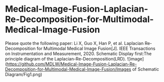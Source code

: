 # Medical-Image-Fusion-Laplacian-Re-Decomposition-for-Multimodal-Medical-Image-Fusion
Please quote the following paper:
Li X, Guo X, Han P, et al. Laplacian Re-Decomposition for Multimodal Medical Image Fusion[J]. IEEE Transactions on Instrumentation and Measurement, 2020.
Schematic Display
  first:The principle diagram of the Laplacian-Re-Decomposition(LRD).
![image](https://github.com/MDLW/Medical-Image-Fusion-Laplacian-Re-Decomposition-for-Multimodal-Medical-Image-Fusion/Images of Schematic Diagram/Fig1.png)
